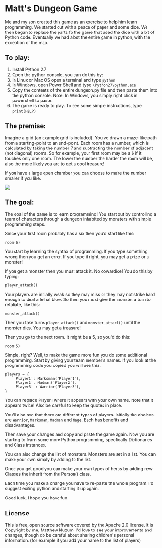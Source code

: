 # Matt's Dungeon Game

Me and my son created this game as an exercise to help him learn programming. We started out with a peace of paper and some dice. We then began to replace the parts fo the game that used the dice with a bit of Python code. Eventually we had alost the entire game in python, with the exception of the map.

## To play:

1. Install Python 2.7
1. Open the python console, you can do this by:
  1. In Linux or Mac OS open a terminal and type `python`
  1. In Windows, open Power Shell and type `\Python27\python.exe`
1. Copy the contents of the entire dungeon.py file and then paste them into the python console. Note: In Windows, you simply right click in powershell to paste.
1. The game is ready to play. To see some simple instructions, type `print(HELP)`

## The premise:

Imagine a grid (an example grid is included). You've drawn a maze-like path from a starting-point to an end-point. Each room has a number, which is calculated by taking the number 7 and subtracting the number of adjacent (not diagonal) rooms. So for example, your first room may be a 6 if it touches only one room. The lower the number the harder the room will be, also the more likely you are to get a cool treasure!

If you have a large open chamber you can choose to make the number smaller if you like.

![](https://github.com/newz2000/dungeon-game/raw/master/dungeon-game.png)

## The goal:

The goal of the game is to learn programming! You start out by controlling a team of characters through a dungeon inhabited by monsters with simple programming steps.

Since your first room probably has a six then you'd start like this:

`room(6)`

You start by learning the syntax of programming. If you type something wrong then you get an error. If you type it right, you may get a prize or a monster!

If you get a monster then you must attack it. No cowardice! You do this by typing:

`player_attack()`

Your players are initially weak so they may miss or they may not strike hard enough to deal a lethal blow. So then you must give the monster a turn to retaliate, like this:

`monster_attack()`

Then you take turns `player_attack()` and `monster_attack()` until the monster dies. You may get a treasure!

Then you go to the next room. It might be a 5, so you'd do this:

`room(5)`

Simple, right? Well, to make the game more fun you do some additional programming. Start by giving your team member's names. If you look at the programming code you copied you will see this:

    players = {
        'Player1': Marksman('Player1'),
        'Player2': Madman('Player2'),
        'Player3' : Warrior('Player3'),
    }

You can replace Player1 where it appears with your own name. Note that it appears twice! Also be careful to keep the quotes in place. 

You'll also see that there are different types of players. Initially the choices are `Warrior`, `Marksman`, `Madman` and `Mage`. Each has benefits and disadvantages. 

Then save your changes and copy and paste the game again. Now you are starting to learn some more Python programming, specfically Dictionaries and Class instances.

You can also change the list of monsters. Monsters are set in a list. You can make your own simply by adding to the list.

Once you get good you can make your own types of heros by adding new Classes the inherit from the Person() class.

Each time you make a change you have to re-paste the whole program. I'd suggest exiting python and starting it up again.

Good luck, I hope you have fun.

## License

This is free, open source software covered by the Apache 2.0 license. It is Copyright by me, Matthew Nuzum. I'd love to see your improvements and changes, though do be careful about sharing children's personal information. (for example if you add your name to the list of players)

